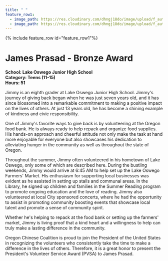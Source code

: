 ```yaml
---
title: " "
feature_row1:
  - image_path: https://res.cloudinary.com/dhngj18do/image/upload/f_auto,q_auto/v1/images/pvsa/2023_James_Prasad
  - image_path: https://res.cloudinary.com/dhngj18do/image/upload/f_auto,q_auto/v1/images/activities/year_2023
---
```


{% include feature_row id="feature_row1"%}

# James Prasad - Bronze Award

**School: Lake Oswego Junior High School**  
**Category: Teens (11-15)**  
**Hours: 51**  

Jimmy is an eighth grader at Lake Oswego Junior High School. Jimmy's journey of giving back began when he was just seven years old, and it has since blossomed into a remarkable commitment to making a positive impact on the lives of others.  At just 13 years old, he has become a shining example of kindness and civic responsibility.

One of Jimmy's favorite ways to give back is by volunteering at the Oregon food bank. He is always ready to help repack and organize food supplies.  His hands-on approach and cheerful attitude not only make the task at hand more enjoyable for everyone but also showcases his dedication to alleviating hunger in the community as well as throughout the state of Oregon.

Throughout the summer, Jimmy often volunteered in his hometown of Lake Oswego, only some of which are described here.  During the bustling weekends, Jimmy would arrive at 6:45 AM to help set up the Lake Oswego Farmers' Market. His enthusiasm for supporting local businesses was evident as he assisted  in setting up stalls and communal areas.  In the Library, he signed up children and families in the Summer Reading program to promote ongoing education and the love of reading.  Jimmy also volunteered at local City sponsored concerts, where he had the opportunity to assist in promoting community boosting events that showcase local talent and promote a sense of community spirit.

Whether he's helping to repack at the food bank or setting up the farmers' market, Jimmy is living proof that a kind heart and a willingness to help can truly make a lasting difference in the community.

Oregon Chinese Coalition is proud to join the President of the United States in recognizing the volunteers who consistently take the time to make a difference in the lives of others. Therefore, it is a great honor to present the President's Volunteer Service Award (PVSA) to James Prasad.
